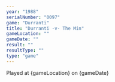 ```yaml
---
year: "1988"
serialNumber: "0097" 
game: "Durranti"
title: "Durranti -v- The Min"
gameLocation: ""
gameDate: ""
result: ""
resultType: ""
type: "game"
---
```


Played at {gameLocation} on {gameDate} 